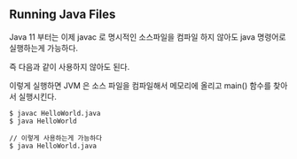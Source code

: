 ## Running Java Files 

Java 11 부터는 이제 javac 로 명시적인 소스파일을 컴파일 하지 않아도 java 명령어로 
실행하는게 가능하다.

즉 다음과 같이 사용하지 않아도 된다.

이렇게 실행하면 JVM 은 소스 파일을 컴파일해서 메모리에 올리고 main() 함수를 찾아서 실행시킨다. 
```
$ javac HelloWorld.java
$ java HelloWorld 

// 이렇게 사용하는게 가능하다
$ java HelloWorld.java
```  

